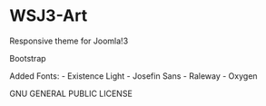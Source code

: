 WSJ3-Art
========

Responsive theme for Joomla!3

Bootstrap

Added Fonts:
	- Existence Light
	- Josefin Sans
	- Raleway
	- Oxygen

GNU GENERAL PUBLIC LICENSE